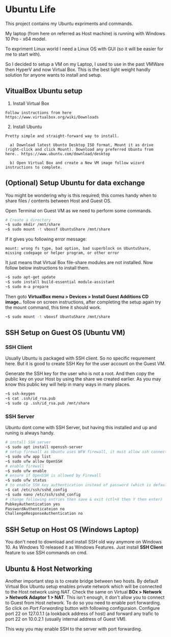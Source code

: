# Ubuntu Life
This project contains my Ubuntu expriments and commands.

My laptop (from here on referred as Host machine) is running with Windows 10 Pro - x64 model.

To expriment Linux world I need a Linux OS with GUI (so it will be easier for me to start with).

So I decided to setup a VM on my Laptop, I used to use in the past VMWare then HyperV and now Virtual Box. This is the best light weight handly solution for anyone wants to install and setup.

## VitualBox Ubuntu setup
1) Install Virtual Box
```
Follow instructions from here
https://www.virtualbox.org/wiki/Downloads
```
2) Install Ubuntu
```
Pretty simple and straight-forward way to install. 

  a) Download latest Ubunto Desktop ISO format, Mount it as drive (right-click and click Mount). Download any preferred Ubuntu from here.. https://www.ubuntu.com/download/desktop  

  b) Open Virtual Box and create a New VM image follow wizard instructions to complete.

```
## (Optional) Setup Ubuntu for data exchange
You might be wondering why is this required; this comes handy when to share files / contents between Host and Guest OS. 

Open Terminal on Guest VM as we need to perform some commands.
```bash
# Create a directory 
~$ sudo mkdir /mnt/share 
~$ sudo mount -t vboxsf UbuntuShare /mnt/share
```
If it gives you following error message:
```
mount: wrong fs type, bad option, bad superblock on UbuntuShare, missing codepage or helper program, or other error
```
It just means that Virtual Box file-share modules are not installed. Now follow below instructions to install them.   

```bash
~$ sudo apt-get update
~$ sudo install build-essential module-assistant
~$ sudo m-a prepare
```
Then goto **VirtualBox menu > Devices > Install Guest Additions CD image..** follow on screen instructions, after completing the setup again try the mount command, this time it should work.

```bash
~$ sudo mount -t vboxsf UbuntuShare /mnt/share
```

## SSH Setup on Guest OS (Ubuntu VM)

### SSH Client

Usually Ubuntu is packaged with SSH client. So no specific requrement here. But it is good to create SSH Key for the user account on the Guest VM. 

Generate the SSH key for the user who is not a root. And then copy the public key on your Host by using the share we created earlier. As you may know this public key will help in many ways in many places.  

```bash
~$ ssh-keygen
~$ cat .ssh/id_rsa.pub
~$ sudo cp .ssh/id_rsa.pub /mnt/share 
```
### SSH Server

Ubuntu dont come with SSH Server, but having this installed and up and runing is always handy.

```bash
# install SSH server
~$ sudo apt install openssh-server
# setup firewall as Ubuntu uses WFW firewall, it must allow ssh connections 
~$ sudo ufw app list
~$ sudo ufw allow OpenSSH
# enable firewall
~$ sudo ufw enable
# ensure if OpenSSH is allowed by Firewall
~$ sudo ufw status
# to enable SSH key authentication instead of password (which is default) use below commands
~$ cat /etc/ssh/sshd_config
~$ sudo nano /etc/ssh/sshd_config
# change following entries then save & exit (ctl+X then Y then enter) 
PubkeyAuthentication yes
PasswordAuthenticateion no
ChallengeResponseAuthentication no
```

## SSH Setup on Host OS (Windows Laptop)

You don't need to download and install SSH old way anymore on Windows 10. As Windows 10 released it as Windows Features. Just install **SSH Client** feature to use SSH commands on cmd.  

## Ubuntu & Host Networking

Another important step is to create bridge between two hosts. 
By default Virtual Box Ubuntu setup enables private network which will be connected to the Host network using *NAT*. Check the same on Virtual **BOx > Network > Netwotk Adaptor 1 > NAT**. 
This isn't enough, it don't allow you to connect to Guest from Host network. To do so you need to enable port forwarding.
So click on *Port Forwarding* button with following configuraion.
Configure port 22 on 127.0.1.1 (a lookback address of host) and forward any trafic to port 22 on 10.0.2.1 (usually internal address of Guest VM).

This way you may enable SSH to the server with port forwarding.     
